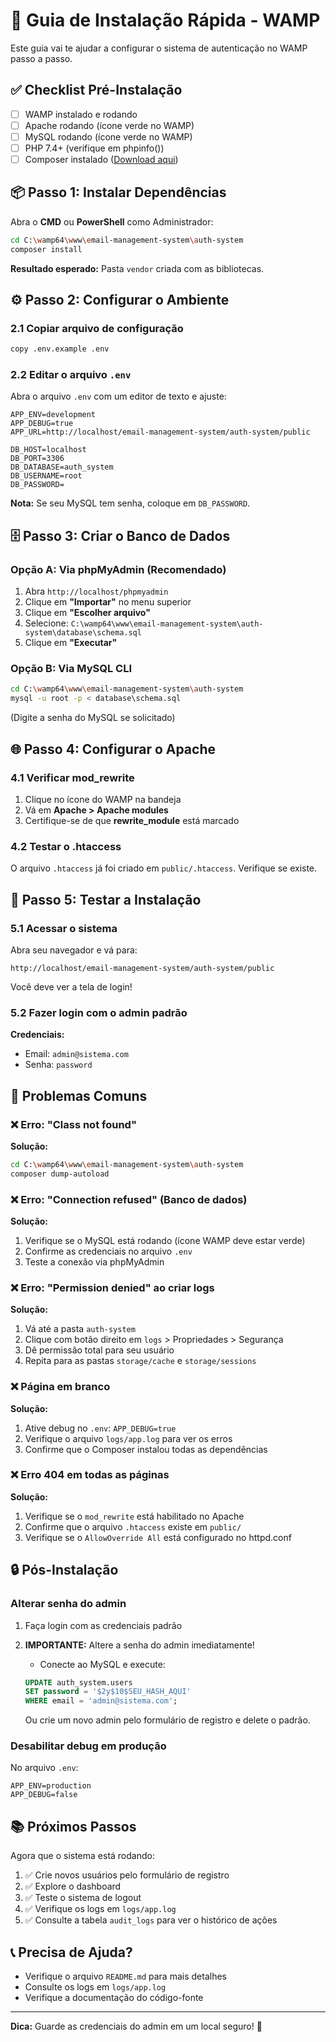 # 🚀 Guia de Instalação Rápida - WAMP

Este guia vai te ajudar a configurar o sistema de autenticação no WAMP passo a passo.

## ✅ Checklist Pré-Instalação

- [ ] WAMP instalado e rodando
- [ ] Apache rodando (ícone verde no WAMP)
- [ ] MySQL rodando (ícone verde no WAMP)
- [ ] PHP 7.4+ (verifique em phpinfo())
- [ ] Composer instalado ([Download aqui](https://getcomposer.org/))

## 📦 Passo 1: Instalar Dependências

Abra o **CMD** ou **PowerShell** como Administrador:

```bash
cd C:\wamp64\www\email-management-system\auth-system
composer install
```

**Resultado esperado:** Pasta `vendor` criada com as bibliotecas.

## ⚙️ Passo 2: Configurar o Ambiente

### 2.1 Copiar arquivo de configuração

```bash
copy .env.example .env
```

### 2.2 Editar o arquivo `.env`

Abra o arquivo `.env` com um editor de texto e ajuste:

```env
APP_ENV=development
APP_DEBUG=true
APP_URL=http://localhost/email-management-system/auth-system/public

DB_HOST=localhost
DB_PORT=3306
DB_DATABASE=auth_system
DB_USERNAME=root
DB_PASSWORD=
```

**Nota:** Se seu MySQL tem senha, coloque em `DB_PASSWORD`.

## 🗄️ Passo 3: Criar o Banco de Dados

### Opção A: Via phpMyAdmin (Recomendado)

1. Abra `http://localhost/phpmyadmin`
2. Clique em **"Importar"** no menu superior
3. Clique em **"Escolher arquivo"**
4. Selecione: `C:\wamp64\www\email-management-system\auth-system\database\schema.sql`
5. Clique em **"Executar"**

### Opção B: Via MySQL CLI

```bash
cd C:\wamp64\www\email-management-system\auth-system
mysql -u root -p < database\schema.sql
```

(Digite a senha do MySQL se solicitado)

## 🌐 Passo 4: Configurar o Apache

### 4.1 Verificar mod_rewrite

1. Clique no ícone do WAMP na bandeja
2. Vá em **Apache > Apache modules**
3. Certifique-se de que **rewrite_module** está marcado

### 4.2 Testar o .htaccess

O arquivo `.htaccess` já foi criado em `public/.htaccess`. Verifique se existe.

## 🎉 Passo 5: Testar a Instalação

### 5.1 Acessar o sistema

Abra seu navegador e vá para:

```
http://localhost/email-management-system/auth-system/public
```

Você deve ver a tela de login!

### 5.2 Fazer login com o admin padrão

**Credenciais:**
- Email: `admin@sistema.com`
- Senha: `password`

## 🐛 Problemas Comuns

### ❌ Erro: "Class not found"

**Solução:**
```bash
cd C:\wamp64\www\email-management-system\auth-system
composer dump-autoload
```

### ❌ Erro: "Connection refused" (Banco de dados)

**Solução:**
1. Verifique se o MySQL está rodando (ícone WAMP deve estar verde)
2. Confirme as credenciais no arquivo `.env`
3. Teste a conexão via phpMyAdmin

### ❌ Erro: "Permission denied" ao criar logs

**Solução:**
1. Vá até a pasta `auth-system`
2. Clique com botão direito em `logs` > Propriedades > Segurança
3. Dê permissão total para seu usuário
4. Repita para as pastas `storage/cache` e `storage/sessions`

### ❌ Página em branco

**Solução:**
1. Ative debug no `.env`: `APP_DEBUG=true`
2. Verifique o arquivo `logs/app.log` para ver os erros
3. Confirme que o Composer instalou todas as dependências

### ❌ Erro 404 em todas as páginas

**Solução:**
1. Verifique se o `mod_rewrite` está habilitado no Apache
2. Confirme que o arquivo `.htaccess` existe em `public/`
3. Verifique se o `AllowOverride All` está configurado no httpd.conf

## 🔒 Pós-Instalação

### Alterar senha do admin

1. Faça login com as credenciais padrão
2. **IMPORTANTE:** Altere a senha do admin imediatamente!
   - Conecte ao MySQL e execute:
   ```sql
   UPDATE auth_system.users
   SET password = '$2y$10$SEU_HASH_AQUI'
   WHERE email = 'admin@sistema.com';
   ```

   Ou crie um novo admin pelo formulário de registro e delete o padrão.

### Desabilitar debug em produção

No arquivo `.env`:
```env
APP_ENV=production
APP_DEBUG=false
```

## 📚 Próximos Passos

Agora que o sistema está rodando:

1. ✅ Crie novos usuários pelo formulário de registro
2. ✅ Explore o dashboard
3. ✅ Teste o sistema de logout
4. ✅ Verifique os logs em `logs/app.log`
5. ✅ Consulte a tabela `audit_logs` para ver o histórico de ações

## 📞 Precisa de Ajuda?

- Verifique o arquivo `README.md` para mais detalhes
- Consulte os logs em `logs/app.log`
- Verifique a documentação do código-fonte

---

**Dica:** Guarde as credenciais do admin em um local seguro! 🔐
